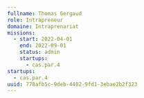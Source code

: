 ```yaml
---
fullname: Thomas Gergaud
role: Intrapreneur
domaine: Intraprenariat
missions:
  - start: 2022-04-01
    end: 2022-09-01
    status: admin
    startups:
      - cas.par.4
startups:
  - cas.par.4
uuid: 778afb5c-9deb-4402-9fd1-3ebae2b2f323
---
```

